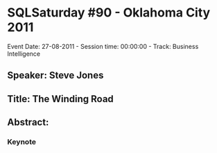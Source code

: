 # SQLSaturday #90 - Oklahoma City 2011
Event Date: 27-08-2011 - Session time: 00:00:00 - Track: Business Intelligence
## Speaker: Steve Jones
## Title: The Winding Road
## Abstract:
### Keynote
